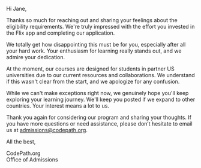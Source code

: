 Hi Jane,

Thanks so much for reaching out and sharing your feelings about the eligibility requirements. We're truly impressed with the effort you invested in the Flix app and completing our application.

We totally get how disappointing this must be for you, especially after all your hard work. Your enthusiasm for learning really stands out, and we admire your dedication.

At the moment, our courses are designed for students in partner US universities due to our current resources and collaborations. We understand if this wasn't clear from the start, and we apologize for any confusion.

While we can't make exceptions right now, we genuinely hope you'll keep exploring your learning journey. We'll keep you posted if we expand to other countries. Your interest means a lot to us.

Thank you again for considering our program and sharing your thoughts. If you have more questions or need assistance, please don’t hesitate to email us at admissions@codepath.org.

All the best,

CodePath.org <br> 
Office of Admissions

